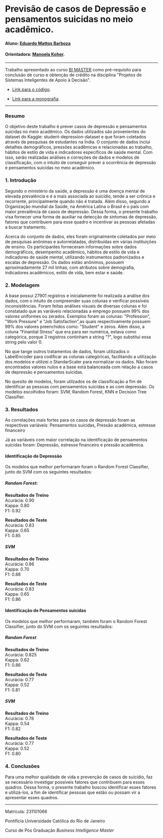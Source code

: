 <!-- antes de enviar a versão final, solicitamos que todos os comentários, colocados para orientação ao aluno, sejam removidos do arquivo -->
# Previsão de casos de Depressão e pensamentos suicidas no meio acadêmico.

#### Aluno: [Eduardo Mattos Barboza](https://github.com/EduMBR)
#### Orientadora: [Manoela Koher](https://github.com/link_do_github).

---

Trabalho apresentado ao curso [BI MASTER](https://ica.puc-rio.ai/bi-master) como pré-requisito para conclusão de curso e obtenção de crédito na disciplina "Projetos de Sistemas Inteligentes de Apoio à Decisão".

<!-- para os links a seguir, caso os arquivos estejam no mesmo repositório que este README, não há necessidade de incluir o link completo: basta incluir o nome do arquivo, com extensão, que o GitHub completa o link corretamente -->
- [Link para o código](https://github.com/EduMBR/Monografia-Bi-Master-2023.2/blob/main/Depressao_estudantil.ipynb). <!-- caso não aplicável, remover esta linha -->

- [Link para a monografia](https://github.com/EduMBR/Monografia-Bi-Master-2023.2/main/README.md). <!-- caso não aplicável, remover esta linha -->

---

### Resumo

<!-- trocar o texto abaixo pelo resumo do trabalho, em português -->

O objetivo deste trabalho é prever casos de depressão e pensamentos suicidas no meio acadêmico. Os dados utilizados são provenientes do dataset do Kaggle: student-depression-dataset e que foram coletados através de pesquisas de estudantes na Índia. O conjunto de dados inclui detalhes demográficos, pressões acadêmicas e relacionadas ao trabalho, hábitos de estilo de vida e indicadores específicos de saúde mental. Com isso, serão realizadas análises e correções de dados e modelos de classificação, com o intuito de conseguir prever a ocorrência de depressão e pensamentos suicidas no meio acadêmico. 

### 1. Introdução

Segundo o ministério da saúde, a depressão é uma doença mental de elevada prevalência e é a mais associada ao suicídio, tende a ser crônica e recorrente, principalmente quando não é tratada. Além disso, segundo a Organização mundial da Saúde, na América Latina o Brasil é o país com maior prevalência de casos de depressão. Dessa forma, o presente trabalho visa fornecer uma forma de auxiliar na detecção de sintomas de depressão, fatores que contribuem para esse quadro e incentivar as pessoas afetadas a buscar tratamento.

Acerca do conjunto de dados, eles foram originalmente coletados por meio de pesquisas anônimas e autorrelatadas, distribuídas em várias instituições de ensino. Os participantes forneceram informações sobre dados demográficos, desempenho acadêmico, hábitos de estilo de vida e indicadores de saúde mental, utilizando instrumentos padronizados e escalas de depressão. Os dados estão anônimos, possuem aproximadamente 27 mil linhas, com atributos sobre demografia, indicadores acadêmicos, estilo de vida, bem estar e saúde.

### 2. Modelagem

A base possui 27901 registros e inicialamente foi realizada a análise dos dados, com o intuito de compreender suas colunas e verificar possíveis inconsistências. Foram feitas análises visuais de diversas colunas e foi constatado que as variáveis relacionadas a emprego possuem 99% dos valores uniformes ou zerados. Exemplos foram as colunas: "Profession", "Work Pressure" e "Job Satisfaction",as quais respectivamente possuem 99% dos valores preenchidos como: "Student" e zeros. Além disso, a coluna "Finantial Stress" que era para ser numérica, estava como categórica, porque 3 registros continham a string "?", logo substitui essa string pelo valor 0. 

No que tange outros tratamentos de dados, foram utilizados o LabelEncoder para codificar as colunas categóricas, facilitando a utilização dos modelos e utilizei o StandarScaler para normalizar os dados. Não foram encontrados valores nulos e a base está balanceada com relação a casos de depressão e pensamentos suicidas. 

No quesito de modelos, foram utilzados os de classificação a fim de identificar as pessoas com pensamentos suicidas e as com depressão. Os modelos escolhidos foram: SVM, Random Forest, KNN e Decision Tree Classifier. 


### 3. Resultados

As correlações mais fortes para os casos de depressão foram as respectivas variáveis: 
Pensamentos suicidas, Pressão acadêmica, estresse financeiro

Já as variáveis com maior correlação na identificação de pensamentos suicidas foram: 
Depressão, estresse financeiro e pressão acadêmica.

#### Identificação de Depressão

Os modelos que melhor performaram foram o Random Forest Classifier, junto do SVM com os seguintes resultados:    

##### Random Forest:          
**Resultados de Treino**     
Acurácia:  0.90    
Kappa:  0.80        
F1:  0.92          

**Resultados de Teste**    
Acurácia:  0.83   
Kappa:  0.65     
F1:  0.85         

##### SVM       
**Resultados de Treino**             
Acurácia:  0.86      
Kappa:  0.70    
F1:  0.88     

**Resultados de Teste**    
Acurácia:  0.83    
Kappa:  0.65    
F1:  0.86    

#### Identificação de Pensamentos suicidas

Os modelos que melhor performaram, também foram o Random Forest Classifier, junto do SVM com os seguintes resultados:

##### Random Forest     
**Resultados de Treino**      
Acurácia:  0.825             
Kappa:  0.62            
F1:  0.86     

**Resultados de Teste**     
Acurácia:  0.77     
Kappa:  0.52    
F1:  0.81    

##### SVM     
**Resultados de Treino**    
Acurácia:  0.78    
Kappa:  0.54    
F1:  0.82    

**Resultados de Teste**    
Acurácia:  0.77    
Kappa:  0.52    
F1:  0.80    

### 4. Conclusões

Para uma melhor qualidade de vida e prevenção de casos de suicídio, faz se necessário investigar possíveis fatores que contribuem para esses quadros. Dessa forma, o presente trabalho buscou identificar esses fatores e utilizá-los, a fim de identificar pessoas que estão ou possam vir a apresentar esses quadros.

---

Matrícula: 231101066

Pontifícia Universidade Católica do Rio de Janeiro

Curso de Pós Graduação *Business Intelligence Master*
